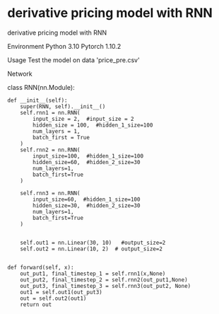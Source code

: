 #  derivative pricing model with RNN
 derivative pricing model with RNN

Environment 
 Python 3.10
 Pytorch 1.10.2
 
Usage
 Test the model on data 'price_pre.csv'
 
Network


class RNN(nn.Module):

    def __init__(self):
        super(RNN, self).__init__()
        self.rnn1 = nn.RNN(
            input_size = 2,  #input_size = 2
            hidden_size = 100,  #hidden_1_size=100
            num_layers = 1,
            batch_first = True 
        )
        self.rnn2 = nn.RNN(
            input_size=100,  #hidden_1_size=100
            hidden_size=60,  #hidden_2_size=30
            num_layers=1,
            batch_first=True  
        )

        self.rnn3 = nn.RNN(
            input_size=60,  #hidden_1_size=100
            hidden_size=30,  #hidden_2_size=30
            num_layers=1,
            batch_first=True  
        )

        
        self.out1 = nn.Linear(30, 10)   #output_size=2
        self.out2 = nn.Linear(10, 2)  # output_size=2


    def forward(self, x):
        out_put1, final_timestep_1 = self.rnn1(x,None)
        out_put2, final_timestep_2 = self.rnn2(out_put1,None)
        out_put3, final_timestep_3 = self.rnn3(out_put2, None)
        out1 = self.out1(out_put3)
        out = self.out2(out1)
        return out
